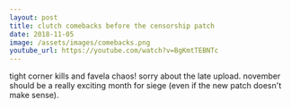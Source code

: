 ```yaml
---
layout: post
title: clutch comebacks before the censorship patch
date: 2018-11-05
image: /assets/images/comebacks.png
youtube_url: https://youtube.com/watch?v=BgKmtTEBNTc
---
```


tight corner kills and favela chaos! sorry about the late upload. november should be a really exciting month for siege (even if the new patch doesn't make sense).